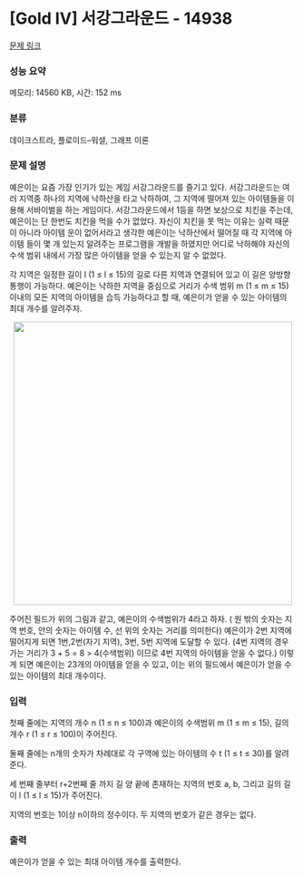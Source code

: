# [Gold IV] 서강그라운드 - 14938 

[문제 링크](https://www.acmicpc.net/problem/14938) 

### 성능 요약

메모리: 14560 KB, 시간: 152 ms

### 분류

데이크스트라, 플로이드–워셜, 그래프 이론

### 문제 설명

<p>예은이는 요즘 가장 인기가 있는 게임 서강그라운드를 즐기고 있다. 서강그라운드는 여러 지역중 하나의 지역에 낙하산을 타고 낙하하여, 그 지역에 떨어져 있는 아이템들을 이용해 서바이벌을 하는 게임이다. 서강그라운드에서 1등을 하면 보상으로 치킨을 주는데, 예은이는 단 한번도 치킨을 먹을 수가 없었다. 자신이 치킨을 못 먹는 이유는 실력 때문이 아니라 아이템 운이 없어서라고 생각한 예은이는 낙하산에서 떨어질 때 각 지역에 아이템 들이 몇 개 있는지 알려주는 프로그램을 개발을 하였지만 어디로 낙하해야 자신의 수색 범위 내에서 가장 많은 아이템을 얻을 수 있는지 알 수 없었다.</p>

<p>각 지역은 일정한 길이 l (1 ≤ l ≤ 15)의 길로 다른 지역과 연결되어 있고 이 길은 양방향 통행이 가능하다. 예은이는 낙하한 지역을 중심으로 거리가 수색 범위 m (1 ≤ m ≤ 15) 이내의 모든 지역의 아이템을 습득 가능하다고 할 때, 예은이가 얻을 수 있는 아이템의 최대 개수를 알려주자.</p>

<p style="text-align:center"><img alt="" src="https://upload.acmicpc.net/ef3a5124-833a-42ef-a092-fd658bc8e662/-/preview/" style="width: 491px; height: 500px;"></p>

<p>주어진 필드가 위의 그림과 같고, 예은이의 수색범위가 4라고 하자. ( 원 밖의 숫자는 지역 번호, 안의 숫자는 아이템 수, 선 위의 숫자는 거리를 의미한다) 예은이가 2번 지역에 떨어지게 되면 1번,2번(자기 지역), 3번, 5번 지역에 도달할 수 있다. (4번 지역의 경우 가는 거리가 3 + 5 = 8 > 4(수색범위) 이므로 4번 지역의 아이템을 얻을 수 없다.) 이렇게 되면 예은이는 23개의 아이템을 얻을 수 있고, 이는 위의 필드에서 예은이가 얻을 수 있는 아이템의 최대 개수이다.</p>

### 입력 

 <p>첫째 줄에는 지역의 개수 n (1 ≤ n ≤ 100)과 예은이의 수색범위 m (1 ≤ m ≤ 15), 길의 개수 r (1 ≤ r ≤ 100)이 주어진다.</p>

<p>둘째 줄에는 n개의 숫자가 차례대로 각 구역에 있는 아이템의 수 t (1 ≤ t ≤ 30)를 알려준다.</p>

<p>세 번째 줄부터 r+2번째 줄 까지 길 양 끝에 존재하는 지역의 번호 a, b, 그리고 길의 길이 l (1 ≤ l ≤ 15)가 주어진다.</p>

<p>지역의 번호는 1이상 n이하의 정수이다. 두 지역의 번호가 같은 경우는 없다.</p>

### 출력 

 <p>예은이가 얻을 수 있는 최대 아이템 개수를 출력한다.</p>

